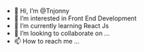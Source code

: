 - 👋 Hi, I’m @Tnjonny
- 👀 I’m interested in Front End Development 
- 🌱 I’m currently learning React Js
- 💞️ I’m looking to collaborate on ...
- 📫 How to reach me ...

<!---
Tnjonny/Tnjonny is a ✨ special ✨ repository because its `README.md` (this file) appears on your GitHub profile.
You can click the Preview link to take a look at your changes.
--->
